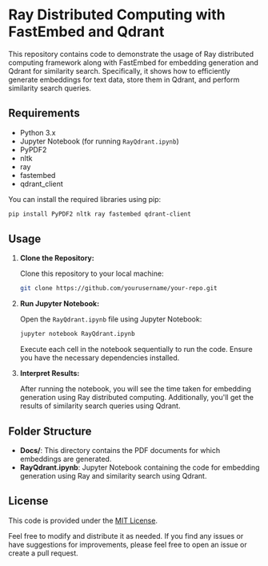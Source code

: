 # Ray Distributed Computing with FastEmbed and Qdrant

This repository contains code to demonstrate the usage of Ray distributed computing framework along with FastEmbed for embedding generation and Qdrant for similarity search. Specifically, it shows how to efficiently generate embeddings for text data, store them in Qdrant, and perform similarity search queries.

## Requirements
- Python 3.x
- Jupyter Notebook (for running `RayQdrant.ipynb`)
- PyPDF2
- nltk
- ray
- fastembed
- qdrant_client

You can install the required libraries using pip:

```bash
pip install PyPDF2 nltk ray fastembed qdrant-client
```

## Usage

1. **Clone the Repository:**
   
   Clone this repository to your local machine:

   ```bash
   git clone https://github.com/yourusername/your-repo.git
   ```

2. **Run Jupyter Notebook:**

   Open the `RayQdrant.ipynb` file using Jupyter Notebook:

   ```bash
   jupyter notebook RayQdrant.ipynb
   ```

   Execute each cell in the notebook sequentially to run the code. Ensure you have the necessary dependencies installed.

3. **Interpret Results:**

   After running the notebook, you will see the time taken for embedding generation using Ray distributed computing. Additionally, you'll get the results of similarity search queries using Qdrant.

## Folder Structure

- **Docs/**: This directory contains the PDF documents for which embeddings are generated.
- **RayQdrant.ipynb**: Jupyter Notebook containing the code for embedding generation using Ray and similarity search using Qdrant.

## License

This code is provided under the [MIT License](LICENSE).

Feel free to modify and distribute it as needed. If you find any issues or have suggestions for improvements, please feel free to open an issue or create a pull request.
